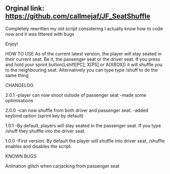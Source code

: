 ## Orginal link: https://github.com/callmejaf/JF_SeatShuffle

Completely rewritten my old script considering I actually know how to code now and it was littered with bugs

Enjoy!

HOW TO USE
As of the current latest version, the player will stay seated in their current seat. Be it, the passenger seat or the driver seat. If you press and hold your sprint button(Lshift[PC], X[PS] or A[XBOX]) it will shuffle you to the neighbouring seat. Alternatively you can type type /shuff to do the same thing

CHANGELOG

2.0.1
-player can now shoot outside of passenger seat
-made some optimisations

2.0.0
-can now shuffle from both driver and passenger seat.
-added keybind option (sprint key by default)

1.0.1
-By default, players will stay seated in the passenger seat. If you type /shuff they shuffle into the driver seat.

1.0.0
-First version. By default the player will shuffle into driver seat, /shuffle enables and disables the script.

KNOWN BUGS

Animation glitch when carjacking from passenger seat
